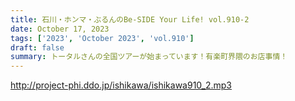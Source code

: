 ```yaml
---
title: 石川・ホンマ・ぶるんのBe-SIDE Your Life! vol.910-2
date: October 17, 2023
tags: ['2023', 'October 2023', 'vol.910']
draft: false
summary: トータルさんの全国ツアーが始まっています！有楽町界隈のお店事情！
---
```


http://project-phi.ddo.jp/ishikawa/ishikawa910_2.mp3